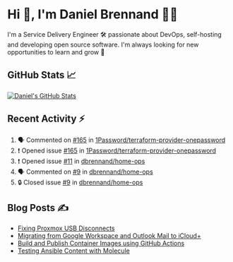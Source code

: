 # Hi 👋, I'm Daniel Brennand 👨‍💻

I'm a Service Delivery Engineer 🛠 passionate about DevOps, self-hosting and developing open source software. I'm always looking for new opportunities to learn and grow 🌱

## GitHub Stats 📈

[![Daniel's GitHub Stats](https://github-readme-stats.vercel.app/api?username=dbrennand&show_icons=true&count_private=true&hide_border=true&theme=dark)](https://github.com/anuraghazra/github-readme-stats)

## Recent Activity ⚡

<!--START_SECTION:activity-->
1. 🗣 Commented on [#165](https://github.com/1Password/terraform-provider-onepassword/issues/165#issuecomment-2092516573) in [1Password/terraform-provider-onepassword](https://github.com/1Password/terraform-provider-onepassword)
2. ❗ Opened issue [#165](https://github.com/1Password/terraform-provider-onepassword/issues/165) in [1Password/terraform-provider-onepassword](https://github.com/1Password/terraform-provider-onepassword)
3. ❗ Opened issue [#11](https://github.com/dbrennand/home-ops/issues/11) in [dbrennand/home-ops](https://github.com/dbrennand/home-ops)
4. 🗣 Commented on [#9](https://github.com/dbrennand/home-ops/issues/9#issuecomment-2088090620) in [dbrennand/home-ops](https://github.com/dbrennand/home-ops)
5. 🔒 Closed issue [#9](https://github.com/dbrennand/home-ops/issues/9) in [dbrennand/home-ops](https://github.com/dbrennand/home-ops)
<!--END_SECTION:activity-->

## Blog Posts ✍

<!-- BLOG-POST-LIST:START -->
- [Fixing Proxmox USB Disconnects](https://danielbrennand.com/blog/proxmox-fix-usb-disconnect/)
- [Migrating from Google Workspace and Outlook Mail to iCloud+](https://danielbrennand.com/blog/google-outlook-to-icloud+/)
- [Build and Publish Container Images using GitHub Actions](https://danielbrennand.com/blog/build-and-publish-container-image-gha/)
- [Testing Ansible Content with Molecule](https://danielbrennand.com/blog/testing-ansible-content/)
<!-- BLOG-POST-LIST:END -->
